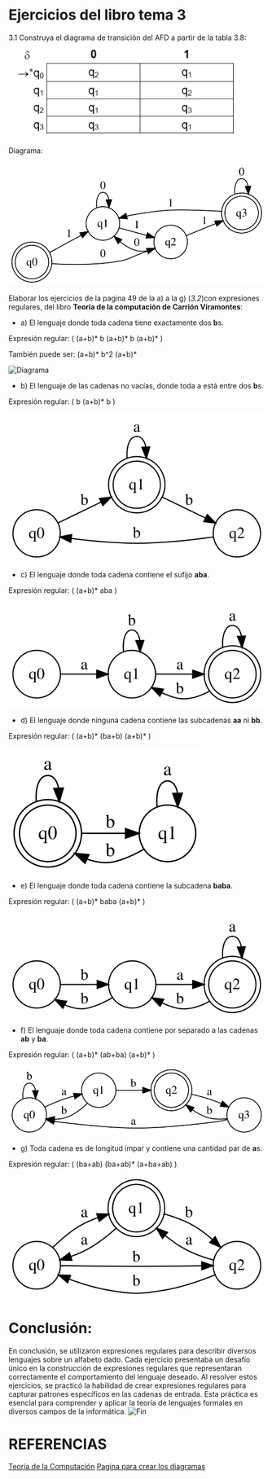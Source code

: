 
# Ejercicios del libro tema 3

3.1 Construya el diagrama de transición del AFD a partir de la tabla 3.8:
![Problema](img/3.8.png)

Diagrama:

![Diagrama](img/graphviz.svg)


Elaborar los ejercicios de la pagina 49 de la a) a la g) (*3.2*)con expresiones regulares, del libro **Teoría de la computación de Carrión Viramontes**:

- a) El lenguaje donde toda cadena tiene exactamente dos **b**s.

Expresión regular: \( (a+b)* b (a+b)* b (a+b)* \)

También puede ser:  (a+b)* b^2 (a+b)*

![Diagrama]("img/a.svg")


- b) El lenguaje de las cadenas no vacías, donde toda a está entre dos **b**s.

Expresión regular: \( b (a+b)* b \)

![Diagrama](img/b.svg)


- c) El lenguaje donde toda cadena contiene el sufijo **aba**.

Expresión regular: \( (a+b)* aba \)

![Diagrama](img/c.svg)


- d) El lenguaje donde ninguna cadena contiene las subcadenas **aa** ni **bb**.

Expresión regular: \( (a+b)* (ba+b) (a+b)* \)

![Diagrama](img/d.svg)


- e) El lenguaje donde toda cadena contiene la subcadena **baba**.

Expresión regular: \( (a+b)* baba (a+b)* \)

![Diagrama](img/e.svg)


- f) El lenguaje donde toda cadena contiene por separado a las cadenas **ab** y **ba**.

Expresión regular: \( (a+b)* (ab+ba) (a+b)* \)

![Diagrama](img/f.svg)


- g)  Toda cadena es de longitud impar y contiene una cantidad par de **a**s.

Expresión regular: \( (ba+ab) (ba+ab)* (a+ba+ab) \)

![Diagrama](img/g.svg)


# Conclusión: 
En conclusión, se utilizaron expresiones regulares para describir diversos lenguajes sobre un alfabeto dado. Cada ejercicio presentaba un desafío único en la construcción de expresiones regulares que representaran correctamente el comportamiento del lenguaje deseado. Al resolver estos ejercicios, se practicó la habilidad de crear expresiones regulares para capturar patrones específicos en las cadenas de entrada. Esta práctica es esencial para comprender y aplicar la teoría de lenguajes formales en diversos campos de la informática.
<img src="https://i.pinimg.com/originals/e3/2f/21/e32f21f2f5bd6fa23017de05fc2121cd.gif"  alt="Fin">


# REFERENCIAS
[Teoría de la Computación](img/libro)
[Pagina para crear los diagramas](https://dreampuf.github.io/GraphvizOnline/)


